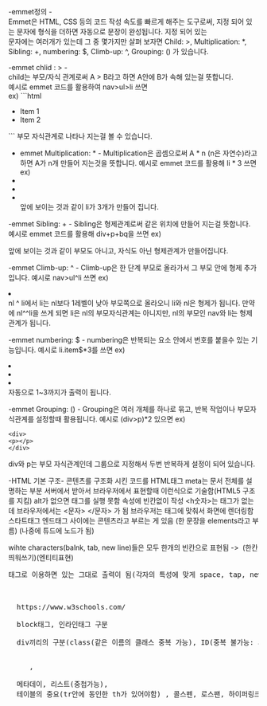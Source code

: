 -emmet정의 -                                                                                                                                            
Emmet은 HTML, CSS 등의 코드 작성 속도를 빠르게 해주는 도구로써, 지정 되어 있는 문자에 형식을 더하면 자동으로 문장이 완성됩니다. 지정 되어 있는                                         
문자에는 여러개가 있는데 그 중 몇가지만 살펴 보자면 Child: >, Multiplication: *, Sibling: +, numbering: $, Climb-up: ^, Grouping: () 가 있습니다.                                 
                                                                                                                                                                                            
-emmet chlid : > -                                                                                                                                                        
child는 부모/자식 관계로써 A > B라고 하면 A안에 B가 속해 있는걸 뜻합니다.                                                                            
예시로 emmet 코드를 활용하여 nav>ul>li 쓰면                                                                                                 
ex) ```html
<nav>
    <ul>
        <li>Item 1</li>
        <li>Item 2</li>
    </ul>
</nav>
```
부모 자식관계로 나타나 지는걸 볼 수 있습니다.

- emmet Multiplication: * -
 Multiplication은 곱셈으로써 A * n (n은 자연수)라고 하면 A가 n개 만들어 지는것을 뜻합니다.
 예시로 emmet 코드를 활용해 li * 3 쓰면 
 ex)    <li> </il> 
        <li> </il> 
        <li> </il>    
앞에 보이는 것과 같이 li가 3개가 만들어 집니다.

-emmet Sibling: + -
Sibling은 형제관계로써 같은 위치에 만들어 지는걸 뜻합니다.
예시로 emmet 코드를 활용해 div+p+bq을 쓰면
ex) <div></div>
    <p></p>
    <blockquote></blockquote>
앞에 보이는 것과 같이 부모도 아니고, 자식도 아닌 형제관계가 만들어집니다. 

-emmet Climb-up: ^ -
Climb-up은 한 단계 부모로 올라가서 그 부모 안에 형제 추가입니다.
예시로 nav>ul^li 쓰면
ex) <nav> 
    <ul> </ul> 
    <li> </li>
    <nav>
nl ^ li에서 li는 nl보다 1레벨이 낮아 부모쪽으로 올라오니 li와 nl은 형제가 됩니다.
만약에 nl^^li을 쓰게 되면 li은 nl의 부모자식관계는 아니지만, nl의 부모인 nav와 li는 형제관계가 됩니다.

-emmet numbering: $ -
numbering은 반복되는 요소 안에서 번호를 붙을수 있는 기능입니다.
예시로 li.item$*3를 쓰면
ex) <li class="item1"></li>
    <li class="item2"></li>
    <li class="item3"></li>
자동으로 1~3까지가 출력이 됩니다.

-emmet Grouping: () - 
Grouping은 여러 개체를 하나로 묶고, 반복 작업이나 부모자식관계를 설정할때 활용됩니다.
예시로 (div>p)*2 있으면
ex) <div>
    <p></p>
    </div>
    
    <div>
    <p></p>
    </div>
div와 p는 부모 자식관계인데 그룹으로 지정해서 두번 반복하게 설정이 되어 있습니다.

-HTML 기본 구조-
콘텐츠를 구조화 시킨 코드를 HTML태그
<meta charset="UTF-8"> 
meta는 문서 전체를 설명하는 부분
서버에서 받아서 브라우저에서 표현할때 <!DOCTYPE html> 이런식으로 기술함(HTML5 구조를 지킴)
alt가 없으면 태그를 실행 못함
속성에 빈칸없이 작성
<h숫자>는 태그가 없는데 브라우저에서는 <문자> </문자> 가 됨
브라우저는 태그에 맞춰서 화면에 렌더링함
스타트태그 엔드태그 사이에는 콘텐츠라고 부르는 게 있음 (한 문장을 elements라고 부름) (나중에 튜드에 노드가 됨)

wihte characters(balnk, tab, new line)들은 모두 한개의 빈칸으로 표현됨 -> &nbsp;(한칸 띄워쓰기)(엔티티표현)
<pre>태그로 이용하면 있는 그대로 출력이 됨(각자의 특성에 맞게 space, tap, new line)

<br>
  https://www.w3schools.com/

  block태그, 인라인태그 구분

  div끼리의 구분(class(같은 이름의 클래스 중복 가능), ID(중복 불가능: 서로간의 식별을 위해 독보적인 구조를 가짐))
  <div class = "A"> </div>     , <span id = "A"> </span>

  메타데이, 리스트(중첩가능), 
  테이블의 중요(tr안에 동인한 th가 있어야함) , 콜스펜, 로스팬, 하이퍼링크(target), Iframe, 오디어(선택 재생 가능은 재생가능한지 위에 부터 실행)
  
  

